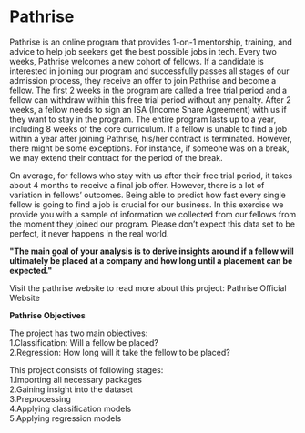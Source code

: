 # Pathrise
Pathrise is an online program that provides 1-on-1 mentorship, training, and advice to help job seekers get the best possible jobs in tech. Every two weeks, Pathrise welcomes a new cohort of fellows. If a candidate is interested in joining our program and successfully passes all stages of our admission process, they receive an offer to join Pathrise and become a fellow. The first 2 weeks in the program are called a free trial period and a fellow can withdraw within this free trial period without any penalty. After 2 weeks, a fellow needs to sign an ISA (Income Share Agreement) with us if they want to stay in the program. The entire program lasts up to a year, including 8 weeks of the core curriculum. If a fellow is unable to find a job within a year after joining Pathrise, his/her contract is terminated. However, there might be some exceptions. For instance, if someone was on a break, we may extend their contract for the period of the break.

On average, for fellows who stay with us after their free trial period, it takes about 4 months to receive a final job offer. However, there is a lot of variation in fellows’ outcomes. Being able to predict how fast every single fellow is going to find a job is crucial for our business. In this exercise we provide you with a sample of information we collected from our fellows from the moment they joined our program. Please don’t expect this data set to be perfect, it never happens in the real world.

**"The main goal of your analysis is to derive insights around if a fellow will ultimately be placed at a company and how long until a placement can be expected."**

Visit the pathrise website to read more about this project: Pathrise Official Website

**Pathrise Objectives**

The project has two main objectives:          
1.Classification: Will a fellow be placed?            
2.Regression: How long will it take the fellow to be placed?    

This project consists of following stages:       
1.Importing all necessary packages       
2.Gaining insight into the dataset        
3.Preprocessing        
4.Applying classification models      
5.Applying regression models
